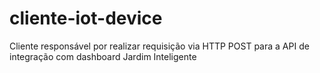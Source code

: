 # cliente-iot-device

Cliente responsável por realizar requisição via HTTP POST para a API de integração com dashboard Jardim Inteligente